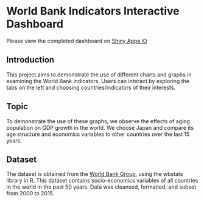 # World Bank Indicators Interactive Dashboard
Please view the completed dashboard on  [Shiny Apps IO](https://nampham91.shinyapps.io/wbdevelopment/ "View Nam Pham's Shiny App")

## Introduction
This project aims to demonstrate the use of different charts and graphs in examining the World Bank indicators. Users can interact by exploring the tabs on the left and choosing countries/indicators of their interests.

## Topic
To demonstrate the use of these graphs, we observe the effects of aging population on GDP growth in the world. We choose Japan and compare its age structure and economics variables to other countries over the last 15 years.

## Dataset
The dataset is obtained from the [World Bank Group](https://data.worldbank.org/indicator), using the wbstats library in R. This dataset contains socio-economics variables of all countries in the world in the past 50 years. Data was cleansed, formatted, and subset from 2000 to 2015.
